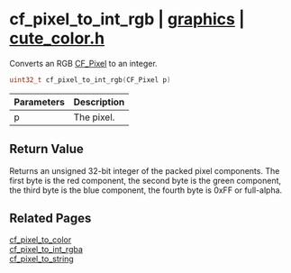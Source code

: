 # cf_pixel_to_int_rgb | [graphics](https://github.com/RandyGaul/cute_framework/blob/master/docs/graphics_readme.md) | [cute_color.h](https://github.com/RandyGaul/cute_framework/blob/master/include/cute_color.h)

Converts an RGB [CF_Pixel](https://github.com/RandyGaul/cute_framework/blob/master/docs/graphics/cf_pixel.md) to an integer.

```cpp
uint32_t cf_pixel_to_int_rgb(CF_Pixel p)
```

Parameters | Description
--- | ---
p | The pixel.

## Return Value

Returns an unsigned 32-bit integer of the packed pixel components. The first byte is the red component, the second byte is
the green component, the third byte is the blue component, the fourth byte is 0xFF or full-alpha.

## Related Pages

[cf_pixel_to_color](https://github.com/RandyGaul/cute_framework/blob/master/docs/graphics/cf_pixel_to_color.md)  
[cf_pixel_to_int_rgba](https://github.com/RandyGaul/cute_framework/blob/master/docs/graphics/cf_pixel_to_int_rgba.md)  
[cf_pixel_to_string](https://github.com/RandyGaul/cute_framework/blob/master/docs/graphics/cf_pixel_to_string.md)  
